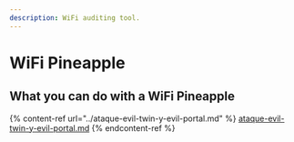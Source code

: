 ```yaml
---
description: WiFi auditing tool.
---
```


# WiFi Pineapple

## What you can do with a WiFi Pineapple

{% content-ref url="../ataque-evil-twin-y-evil-portal.md" %}
[ataque-evil-twin-y-evil-portal.md](../ataque-evil-twin-y-evil-portal.md)
{% endcontent-ref %}
